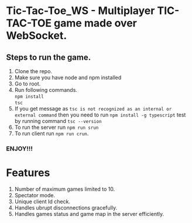 # Tic-Tac-Toe_WS - Multiplayer TIC-TAC-TOE game made over WebSocket.
## Steps to run the game.
1. Clone the repo.
2. Make sure you have node and npm installed 
3. Go to root.
4. Run following commands.<br>
`npm install`<br>
`tsc`<br>
5. If you get message as `tsc is not recognized as an internal or external command` then you need to run `npm install -g typescript` test by running command `tsc --version`
6. To run the server run 
`npm run srun`
7. To run client run
`npm run crun`.

### ENJOY!!!

# Features
1. Number of maximum games limited to 10.
2. Spectator mode.
3. Unique client Id check.
4. Handles ubrupt disconnections gracefully.
5. Handles games status and game map in the server efficiently.
